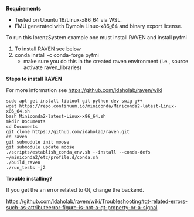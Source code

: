 **Requirements**

- Tested on Ubuntu 16/Linux-x86_64 via WSL.
- FMU generated with Dymola Linux-x86_64 and binary export license.

To run this lorenzSystem example one must install RAVEN and install pyfmi

1. To install RAVEN see below
2. conda install -c conda-forge pyfmi
	- make sure you do this in the created raven environment (i.e., source activate raven_libraries)

**Steps to install RAVEN**

For more information see https://github.com/idaholab/raven/wiki

```
sudo apt-get install libtool git python-dev swig g++
wget https://repo.continuum.io/miniconda/Miniconda2-latest-Linux-x86_64.sh
bash Miniconda2-latest-Linux-x86_64.sh
mkdir Documents
cd Documents
git clone https://github.com/idaholab/raven.git
cd raven
git submodule init moose
git submodule update moose
./scripts/establish_conda_env.sh --install --conda-defs ~/miniconda2/etc/profile.d/conda.sh
./build_raven
./run_tests -j2
```

**Trouble installing?**

If you get the an error related to Qt, change the backend.

https://github.com/idaholab/raven/wiki/Troubleshooting#qt-related-errors-such-as-attributeerror-figure-is-not-a-qt-property-or-a-signal
 
